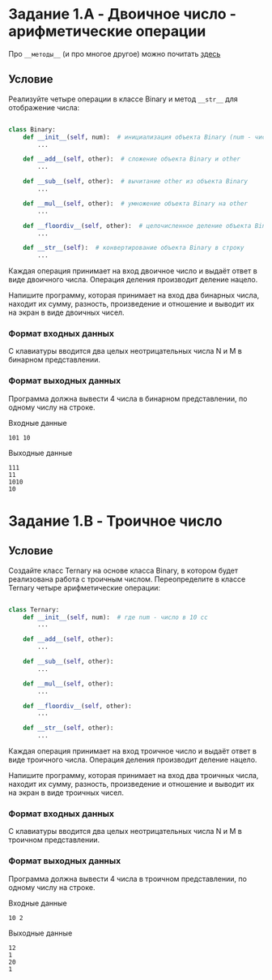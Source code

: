 # Задание **1.A** - Двоичное число - арифметические операции

Про `__методы__` (и про многое другое) можно почитать [здесь](https://docs.python.org/3.10/reference/datamodel.html)

## **Условие**

Реализуйте четыре операции в классе Binary и метод `__str__` для отображение числа:

```python

class Binary:
    def __init__(self, num):  # инициализация объекта Binary (num - число в 10 сс)
        ...

    def __add__(self, other):  # сложение объекта Binary и other
        ...

    def __sub__(self, other):  # вычитание other из объекта Binary
        ...

    def __mul__(self, other):  # умножение объекта Binary на other
        ...

    def __floordiv__(self, other):  # целочисленное деление объекта Binary на other
        ...

    def __str__(self):  # конвертирование объекта Binary в строку
        ...
```


Каждая операция принимает на вход двоичное число и выдаёт ответ в виде двоичного числа. Операция деления производит деление нацело.

Напишите программу, которая принимает на вход два бинарных числа, находит их сумму, разность, произведение и отношение и выводит их на экран в виде двоичных чисел.

### Формат входных данных

С клавиатуры вводится два целых неотрицательных числа N и M в бинарном представлении.

### Формат выходных данных
Программа должна вывести 4 числа в бинарном представлении, по одному числу на строке.

Входные данные
```
101 10
```

Выходные данные
```
111
11
1010
10
```

# Задание **1.B** - Троичное число

## Условие

Создайте класс Ternary на основе класса Binary, в котором будет реализована работа с троичным числом. Переопределите в классе Ternary четыре арифметические операции:

```python

class Ternary:
    def __init__(self, num):  # где num - число в 10 сс
        ...

    def __add__(self, other):
        ...

    def __sub__(self, other):
        ...

    def __mul__(self, other):
        ...

    def __floordiv__(self, other):
        ...

    def __str__(self, other):
        ...
```

Каждая операция принимает на вход троичное число и выдаёт ответ в виде троичного числа. Операция деления производит деление нацело.

Напишите программу, которая принимает на вход два троичных числа, находит их сумму, разность, произведение и отношение и выводит их на экран в виде троичных чисел.

### Формат входных данных

С клавиатуры вводится два целых неотрицательных числа N и M в троичном представлении.

### Формат выходных данных

Программа должна вывести 4 числа в троичном представлении, по одному числу на строке.

Входные данные

```
10 2
```

Выходные данные

```
12
1
20
1
```

